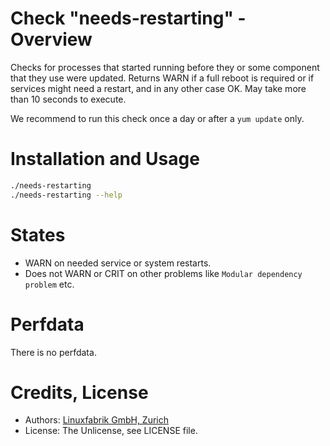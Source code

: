 # Check "needs-restarting" - Overview

Checks for processes that started running before they or some component that they use were updated. Returns WARN if a full reboot is required or if services might need a restart, and in any other case OK. May take more than 10 seconds to execute.

We recommend to run this check once a day or after a `yum update` only.


# Installation and Usage

```bash
./needs-restarting
./needs-restarting --help
```


# States

* WARN on needed service or system restarts.
* Does not WARN or CRIT on other problems like `Modular dependency problem` etc.


# Perfdata

There is no perfdata.


# Credits, License

* Authors: [Linuxfabrik GmbH, Zurich](https://www.linuxfabrik.ch)
* License: The Unlicense, see LICENSE file.